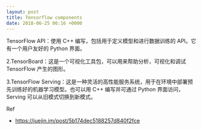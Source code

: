 ```yaml
---
layout: post
title: Tensorflow components
date: 2018-06-25 06:16 +0000
---
```


TensorFlow API：使用 C++ 编写，包括用于定义模型和进行数据训练的 API。它有一个用户友好的 Python 界面。

2.TensorBoard：这是一个可视化工具包，可以用来帮助分析，可视化和调试 TensorFlow 产生的图形。

3.TensorFlow Serving：这是一种灵活的高性能服务系统，用于在环境中部署预先训练好的机器学习模型。也可以用 C++ 编写并可通过 Python 界面访问，Serving 可以从旧模式切换到新模式。



Ref
* https://juejin.im/post/5b174dec5188257d840f2fce